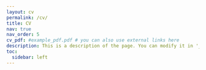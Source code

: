 ```yaml
---
layout: cv
permalink: /cv/
title: CV
nav: true
nav_order: 5
cv_pdf: #example_pdf.pdf # you can also use external links here
description: This is a description of the page. You can modify it in '_pages/cv.md'. You can also change or remove the top pdf download button.
toc:
  sidebar: left
---
```

